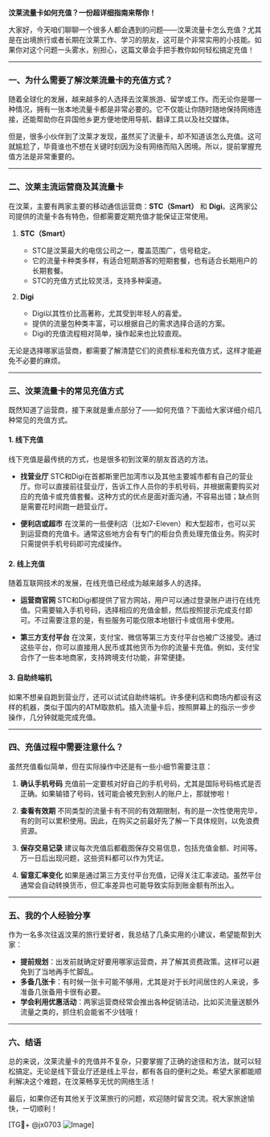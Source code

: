 **汶莱流量卡如何充值？一份超详细指南来帮你！**

大家好，今天咱们聊聊一个很多人都会遇到的问题——汶莱流量卡怎么充值？尤其是在出境旅行或者长期在汶莱工作、学习的朋友，这可是个非常实用的小技能。如果你对这个问题一头雾水，别担心，这篇文章会手把手教你如何轻松搞定充值！

---

### **一、为什么需要了解汶莱流量卡的充值方式？**

随着全球化的发展，越来越多的人选择去汶莱旅游、留学或工作。而无论你是哪一种情况，拥有一张本地流量卡都是非常必要的。它不仅能让你随时随地保持网络连接，还能帮助你在异国他乡更方便地使用导航、翻译工具以及社交媒体。

但是，很多小伙伴到了汶莱才发现，虽然买了流量卡，却不知道该怎么充值。这可就尴尬了，毕竟谁也不想在关键时刻因为没有网络而陷入困境。所以，提前掌握充值方法是非常重要的。

---

### **二、汶莱主流运营商及其流量卡**

在汶莱，主要有两家主要的移动通信运营商：**STC（Smart）** 和 **Digi**。这两家公司提供的流量卡各有特色，但都需要定期充值才能保证正常使用。

1. **STC（Smart）**
   - STC是汶莱最大的电信公司之一，覆盖范围广，信号稳定。
   - 它的流量卡种类多样，有适合短期游客的短期套餐，也有适合长期用户的长期套餐。
   - STC的充值方式比较灵活，支持多种渠道。

2. **Digi**
   - Digi以其性价比高著称，尤其受到年轻人的喜爱。
   - 提供的流量包种类丰富，可以根据自己的需求选择合适的方案。
   - Digi的充值流程相对简单，操作起来也比较直观。

无论是选择哪家运营商，都需要了解清楚它们的资费标准和充值方式，这样才能避免不必要的麻烦。

---

### **三、汶莱流量卡的常见充值方式**

既然知道了运营商，接下来就是重点部分了——如何充值？下面给大家详细介绍几种常见的充值方式。

#### 1. **线下充值**
   线下充值是最传统的方式，也是很多初到汶莱的朋友首选的方法。

   - **找营业厅**
     STC和Digi在首都斯里巴加湾市以及其他主要城市都有自己的营业厅。你可以直接前往营业厅，告诉工作人员你的手机号码，并根据需要购买对应的充值卡或充值套餐。这种方式的优点是面对面沟通，不容易出错；缺点则是需要花时间跑一趟营业厅。

   - **便利店或超市**
     在汶莱的一些便利店（比如7-Eleven）和大型超市，也可以买到运营商的充值卡。通常这些地方会有专门的柜台负责处理充值业务。购买时只需提供手机号码即可完成操作。

#### 2. **线上充值**
   随着互联网技术的发展，在线充值已经成为越来越多人的选择。

   - **运营商官网**
     STC和Digi都提供了官方网站，用户可以通过登录账户进行在线充值。只需要输入手机号码，选择相应的充值金额，然后按照提示完成支付即可。不过需要注意的是，有些服务可能仅限本地银行卡或信用卡使用。

   - **第三方支付平台**
     在汶莱，支付宝、微信等第三方支付平台也被广泛接受。通过这些平台，你可以直接用人民币或其他货币为你的流量卡充值。例如，支付宝合作了一些本地商家，支持跨境支付功能，非常便捷。

#### 3. **自助终端机**
   如果不想亲自跑到营业厅，还可以试试自助终端机。许多便利店和商场内都设有这样的机器，类似于国内的ATM取款机。插入流量卡后，按照屏幕上的指示一步步操作，几分钟就能完成充值。

---

### **四、充值过程中需要注意什么？**

虽然充值看似简单，但在实际操作中还是有一些小细节需要注意：

1. **确认手机号码**
   充值前一定要核对好自己的手机号码，尤其是国际号码格式是否正确。如果输错了号码，钱可能会被充到别人的账户上，那就惨啦！

2. **查看有效期**
   不同类型的流量卡有不同的有效期限制，有的是一次性使用完毕，有的则可以累积使用。因此，在购买之前最好先了解一下具体规则，以免浪费资源。

3. **保存交易记录**
   建议每次充值后都截图保存交易信息，包括充值金额、时间等。万一日后出现问题，这些资料都可以作为凭证。

4. **留意汇率变化**
   如果是通过第三方支付平台充值，记得关注汇率波动。虽然平台通常会自动转换货币，但汇率差异也可能导致实际到账金额有所出入。

---

### **五、我的个人经验分享**

作为一名多次往返汶莱的旅行爱好者，我总结了几条实用的小建议，希望能帮到大家：

- **提前规划**：出发前就确定好要用哪家运营商，并了解其资费政策。这样可以避免到了当地再手忙脚乱。
- **多备几张卡**：有时候一张卡可能不够用，尤其是对于长时间居住的人来说，多准备几张备用卡很有必要。
- **学会利用优惠活动**：两家运营商经常会推出各种促销活动，比如买流量送额外流量之类的，抓住机会能省不少钱哦！

---

### **六、结语**

总的来说，汶莱流量卡的充值并不复杂，只要掌握了正确的途径和方法，就可以轻松搞定。无论是线下营业厅还是线上平台，都有各自的便利之处。希望大家都能顺利解决这个难题，在汶莱畅享无忧的网络生活！

最后，如果你还有其他关于汶莱旅行的问题，欢迎随时留言交流。祝大家旅途愉快，一切顺利！

[TG💪+ @jx0703 ![Image](https://github.com/user-attachments/assets/dbca1d08-cadb-493c-b0ec-ad6f7a83f270)]